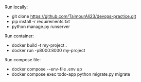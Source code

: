 Run locally:
- git clone https://github.com/TaimourAli23/devops-practice.git
- pip install -r requirements.txt                              
- python manage.py runserver                                   

Run container:
- docker build -t my-project .
- docker run -p8000:8000 my-project

Run compose file:
- docker compose --env-file .env up
- docker compose exec todo-app python migrate.py migrate

